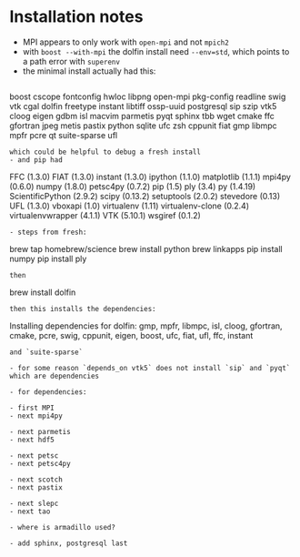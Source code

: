 Installation notes
==================

- MPI appears to only work with `open-mpi` and not `mpich2`
- with `boost --with-mpi` the dolfin install need `--env=std`, which points to a path error with `superenv`
- the minimal install actually had this:
  ```
boost		cscope		fontconfig	hwloc		libpng		open-mpi	pkg-config	readline	swig		vtk
cgal		dolfin		freetype	instant		libtiff		ossp-uuid	postgresql	sip		szip		vtk5
cloog		eigen		gdbm		isl		macvim		parmetis	pyqt		sphinx		tbb		wget
cmake		ffc		gfortran	jpeg		metis		pastix		python		sqlite		ufc		zsh
cppunit		fiat		gmp		libmpc		mpfr		pcre		qt		suite-sparse	ufl
  ```
  which could be helpful to debug a fresh install
- and pip had
  ```
FFC (1.3.0)
FIAT (1.3.0)
instant (1.3.0)
ipython (1.1.0)
matplotlib (1.1.1)
mpi4py (0.6.0)
numpy (1.8.0)
petsc4py (0.7.2)
pip (1.5)
ply (3.4)
py (1.4.19)
ScientificPython (2.9.2)
scipy (0.13.2)
setuptools (2.0.2)
stevedore (0.13)
UFL (1.3.0)
vboxapi (1.0)
virtualenv (1.11)
virtualenv-clone (0.2.4)
virtualenvwrapper (4.1.1)
VTK (5.10.1)
wsgiref (0.1.2)
  ```
- steps from fresh:
  ```
  brew tap homebrew/science
  brew install python
  brew linkapps
  pip install numpy
  pip install ply
  ```
  then
  ```
  brew install dolfin
  ```
  then this installs the dependencies:
  ```
  Installing dependencies for dolfin: gmp, mpfr, libmpc, isl, cloog, gfortran, cmake, pcre, swig, cppunit, eigen, boost, ufc, fiat, ufl, ffc, instant
  ```
  and `suite-sparse`

- for some reason `depends_on vtk5` does not install `sip` and `pyqt` which are dependencies

- for dependencies:

  - first MPI
  - next mpi4py

  - next parmetis
  - next hdf5
  
  - next petsc
  - next petsc4py

  - next scotch
  - next pastix

  - next slepc
  - next tao

- where is armadillo used?

- add sphinx, postgresql last

